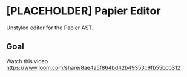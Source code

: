 # [PLACEHOLDER] Papier Editor

Unstyled editor for the Papier AST.

## Goal

Watch this video https://www.loom.com/share/8ae4a5f864bd42b49353c9fb55bcb312
